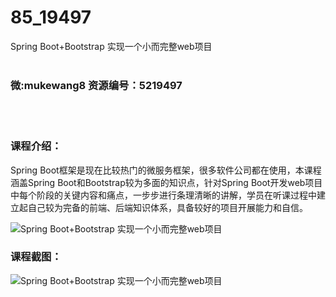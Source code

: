 # 85_19497
Spring Boot+Bootstrap 实现一个小而完整web项目
<br/></br>
<h3>微:mukewang8 资源编号：5219497</h3>
<br/></br>
<h3>课程介绍：</h3>
<p>Spring Boot框架是现在比较热门的微服务框架，很多软件公司都在使用，本课程涵盖Spring Boot和Bootstrap较为多面的知识点，针对Spring Boot开发<a title="查看与 web项目 相关的文章" target="_blank">web项目</a>中每个阶段的关键内容和痛点，一步步进行条理清晰的讲解，学员在听课过程中建立起自己较为完备的前端、后端知识体系，具备较好的项目开展能力和自信。</p>
<p><img src="https://www.ko996.com/wp-content/uploads/img/2021/04/1-44-300x172.png" alt="Spring Boot+Bootstrap 实现一个小而完整web项目"></p>
<div class="info-desc">
<h3>课程截图：</h3>
<p><img src="https://www.ko996.com/wp-content/uploads/img/2021/04/2-43.png" alt="Spring Boot+Bootstrap 实现一个小而完整web项目"></p>


			
</div>
